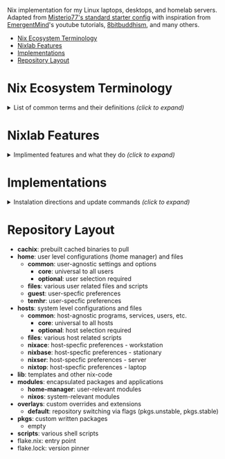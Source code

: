 Nix implementation for my Linux laptops, desktops, and homelab servers. Adapted from [Misterio77's standard starter config](https://github.com/Misterio77/nix-starter-configs) with inspiration from [EmergentMind](https://www.youtube.com/watch?v=YHm7e3f87iY&list=PLAWyx2BxU4OyERRTbzNAaRHK08DQ0DD_l&index=1)'s youtube tutorials, [8bitbuddhism](https://code.8bitbuddhism.com/aires/nix-configuration), and many others.

- [Nix Ecosystem Terminology](#nix-ecosystem-terminology)
- [Nixlab Features](#nixlab-features)
- [Implementations](#implementations)
- [Repository Layout](#repository-layout)

# Nix Ecosystem Terminology
<details>
<summary>List of common terms and their definitions <i>(click to expand)</i></summary>
<p></p>
  
- Nix Language: a domain-specific, declarative, pure, functional, lazy-evaluated, dynamically typed, language
  - Nix values: data types that are immutable, can be whole **expressions** themselves, are only computed when needed, and type-error detected at evaluation
- Nix Expressions: **Nix lang** code (functions) that describes how to build packages or configure systems
  - Derivations: the backend build task; specifies all inputs, dependencies, and build steps of an **expression**
- Nix Packages Collection (Nixpkgs): a large repository of **Nix expressions**
- Nix Store: complex abstractions of immutable file system data (software packages, dependencies, etc.)
- Nix Package Manager: a command-line toolset, with an atomic update model, that:
  1) evaluates **expressions** into **derivations**
  2) builds packages from **derivations** 
  3) manages the **Nix Store** (handles dependencies, ensures reproducibility), where packages are kept
- NixOS: Linux distro that has a system configuration entirely built with Nix
</details>

# Nixlab Features
<details>
<summary>Implimented features and what they do <i>(click to expand)</i></summary>
<p></p>
  
Contains
- **Cachix**: cache service of prebuilt binaries; speeds installs, avoids compilations 
- **Flakes**: a schema for writing, referencing, and sharing **Nix expressions**
  - consists of a filesystem tree with a flake.nix file in root directory; specifies:
    - metadata about the flake
    - inputs (**expressions**, pkg repos, other flakes) which are taken as dependencies
    - outputs (pkg defs, dev-envs, NixOS configs, modules, etc.) are whatever the flake produces; ultimately given as **Nix values**, evaluated by the **Nix package manager**
  - updates **Nix package manager**'s CLI with the new/experimental commands
  - version-pinning of pkgs and dependencies via flake.lock file (increases reproducibity)
- **Home Manager**: home-directory management module; installs user programs, pkgs, and config files, sets env-variables, dotfiles, and any other arbitrary file
- **Modules**: to customize options, settings, and functionality in config
  - segregation of system and user level modules, encapsulated by role or function
- **Overlays**: custom modifications, extensions, and patches of Nixpkgs
- Single source of truth: repo serves as the reference point where all systems auto-pull from, and push to

Aspirational
- Declarative virtualization systems
- Scripting for initial hardware configuration (disko)
- Support for various WMs and desktop environments (KDE, XFCE, and Sway)
- Custom packages and services
- Secret management system
- Impermanent system; declaratively built on boot and connected to storage drives for data persistence
</details>

# Implementations
<details>
<summary>Instalation directions and update commands <i>(click to expand)</i></summary>
<p></p>

- **Installation**:
  1) Install NixOS with appropriate labelled partitions (boot, root, swap, home)
  2) First rebuild, with: flakes enabled and a proper hostname,
  3) Second rebuild, with `sudo nixos-rebuild boot --flake github:temhr/nixlab && sudo reboot`
- Updating systems imperatively:
  - **Flakes**: ` $ nix flake update --flake /home/temhr/nixlab`
  - **NixOS**: ` $ sudo nixos-rebuild switch --flake /home/temhr/nixlab`
  - **Cachix**: ` $ sudo cachix use [package_name]`
</details>

# Repository Layout
- **cachix**: prebuilt cached binaries to pull
- **home**: user level configurations (home manager) and files
  - **common**: user-agnostic settings and options
    - **core**: universal to all users
    - **optional**: user selection required
  - **files**: various user related files and scripts
  - **guest**: user-specfic preferences
  - **temhr**: user-specfic preferences
- **hosts**: system level configurations and files
  - **common**: host-agnostic programs, services, users, etc.
    - **core**: universal to all hosts
    - **optional**: host selection required
  - **files**: various host related scripts
  - **nixace**: host-specfic preferences - workstation
  - **nixbase**: host-specfic preferences - stationary
  - **nixser**: host-specfic preferences - server
  - **nixtop**: host-specfic preferences - laptop
- **lib**: templates and other nix-code
- **modules**: encapsulated packages and applications
  - **home-manager**: user-relevant modules
  - **nixos**: system-relevant modules
- **overlays**: custom overrides and extensions
  - **default**: repository switching via flags (pkgs.unstable, pkgs.stable)
- **pkgs**: custom written packages
  - empty
- **scripts**: various shell scripts
-  flake.nix: entry point
-  flake.lock: version pinner
